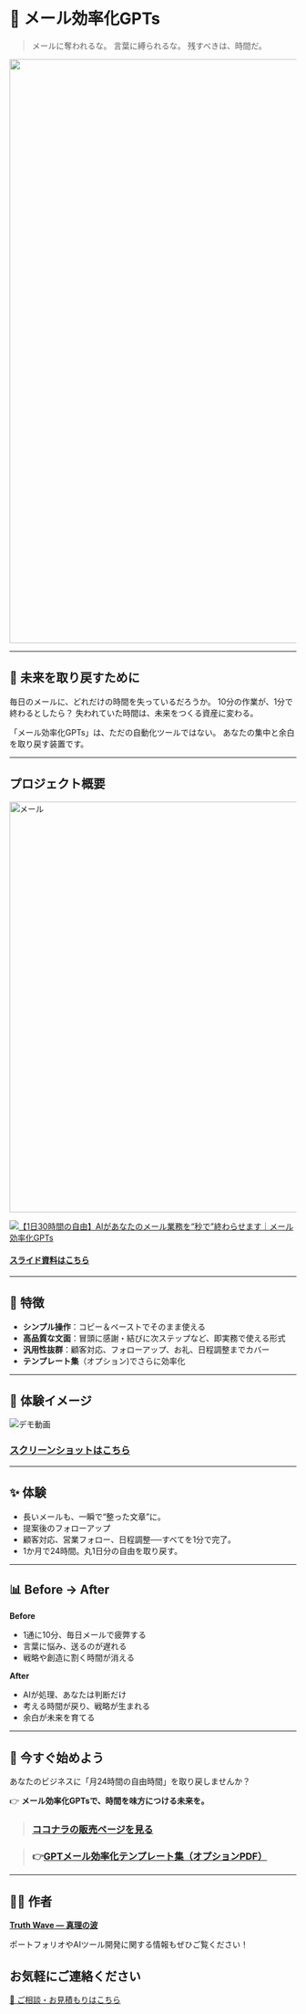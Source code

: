 # 📌 メール効率化GPTs

> メールに奪われるな。
> 言葉に縛られるな。
> 残すべきは、時間だ。

<p align="center">
<img width="1536" height="1024" alt="メール" src="https://github.com/user-attachments/assets/b86b0eeb-7019-461f-813a-af039b346a84" />
</p>

---

## 🧠 未来を取り戻すために
毎日のメールに、どれだけの時間を失っているだろうか。
10分の作業が、1分で終わるとしたら？
失われていた時間は、未来をつくる資産に変わる。

「メール効率化GPTs」は、ただの自動化ツールではない。
あなたの集中と余白を取り戻す装置です。

---

## プロジェクト概要
<img width="1280" height="720" alt="メール" src="https://github.com/user-attachments/assets/ac4f6cd5-aa93-4f7a-9897-e65b8d7b5f50" />

[![【1日30時間の自由】AIがあなたのメール業務を“秒で”終わらせます｜メール効率化GPTs](https://github.com/user-attachments/assets/1214cefa-2af0-4cc7-ae9f-a379b8b288f0)](https://youtu.be/MfXPDFgx4UI)

#### [スライド資料はこちら](https://github.com/truthwave/mail-efficiency-gpts/blob/main/%E8%B3%87%E6%96%99/%E3%83%A1%E3%83%BC%E3%83%AB%E5%8A%B9%E7%8E%87%E5%8C%96GPTs.pdf)


---

## 🎯 特徴
- **シンプル操作**：コピー＆ペーストでそのまま使える  
- **高品質な文面**：冒頭に感謝・結びに次ステップなど、即実務で使える形式  
- **汎用性抜群**：顧客対応、フォローアップ、お礼、日程調整までカバー  
- **テンプレート集**（オプション)でさらに効率化  

---

## 📸 **体験イメージ**
![デモ動画](https://github.com/TomoAIDayori/mail-efficiency-gpts/blob/main/%E8%B3%87%E6%96%99/%E3%83%87%E3%83%A2%E5%8B%95%E7%94%BB.gif)

### [スクリーンショットはこちら](https://github.com/truthwave/mail-efficiency-gpts/tree/main/%E8%B3%87%E6%96%99/%E3%82%B9%E3%82%AF%E3%83%AA%E3%83%BC%E3%83%B3%E3%82%B7%E3%83%A7%E3%83%83%E3%83%88)


---

## ✨ 体験
- 長いメールも、一瞬で“整った文章”に。
- 提案後のフォローアップ  
- 顧客対応、営業フォロー、日程調整──すべてを1分で完了。  
- 1か月で24時間。丸1日分の自由を取り戻す。 

---

## 📊 Before → After
**Before**
- 1通に10分、毎日メールで疲弊する
- 言葉に悩み、送るのが遅れる
- 戦略や創造に割く時間が消える

**After**
- AIが処理、あなたは判断だけ
- 考える時間が戻り、戦略が生まれる
- 余白が未来を育てる

---

## 🧭 今すぐ始めよう
あなたのビジネスに「月24時間の自由時間」を取り戻しませんか？ 

👉 **メール効率化GPTsで、時間を味方につける未来を。** 
>  ### [ココナラの販売ページを見る](https://coconala.com/contents_market/pictures/cmf3ndqpl00xr6s0houn6itv9)

> ### 👉[GPTメール効率化テンプレート集（オプションPDF）](https://coconala.com/services/3850924)

---

## 🧑‍💻 作者

**[Truth Wave ― 真理の波](https://github.com/truthwave)**  

ポートフォリオやAIツール開発に関する情報もぜひご覧ください！


## お気軽にご連絡ください
[📩 ご相談・お見積もりはこちら](mailto:realmadrid71214591@gmail.com)
